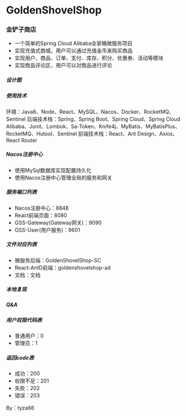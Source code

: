# GoldenShovelShop
### 金铲子商店
- 一个简单的Spring Cloud Alibaba全家桶微服务项目
- 实现充值式商城，用户可以通过充值金币来购买商品
- 实现用户、商品、订单、支付、库存、积分、优惠券、活动等模块
- 实现商品评论区，用户可以对商品进行评论

##### 设计图

##### 使用技术
环境：Java8、Node、React、MySQL、Nacos、Docker、RocketMQ、Sentinel
后端技术栈：Spring、Spring Boot、Spring Cloud、Spring Cloud Alibaba、Junit、Lombok、Sa-Token、Knife4j、MyBatis、MyBatisPlus、RocketMQ、Hutool、Sentinel
前端技术栈：React、Ant Design、Axios、React Router

##### Nacos注册中心
- 使用MySql数据库实现配置持久化
- 使用Nacos注册中心管理全局的服务和网关

##### 服务端口列表
- Nacos注册中心：8848
- React前端页面：8080
- GSS-Gateway(Gateway网关)：9090
- GSS-User(用户服务)：9601


##### 文件对应列表
- 微服务后端：GoldenShovelShop-SC
- React-AntD前端：goldenshovelshop-ad
- 文档：文档

##### 本地复现

##### Q&A

##### 用户权限代码表
- 普通用户：0
- 管理员：1

##### 返回code表
- 成功：200
- 权限不足：201
- 失败：202
- 错误：203

By：tyza66